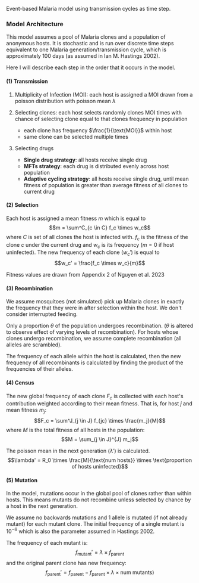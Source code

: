 Event-based Malaria model using transmission cycles as time step. 

### Model Architecture
This model assumes a pool of Malaria clones and a population of anonymous hosts. It is stochastic and is run over discrete time steps equivalent to one Malaria generation/transmission cycle, which is approximately 100 days (as assumed in Ian M. Hastings 2002).

Here I will describe each step in the order that it occurs in the model.

#### (1) Transmission
1. Multiplicity of Infection (MOI): each host is assigned a MOI drawn from a poisson distribution with poisson mean $\lambda$

2. Selecting clones: each host selects randomly clones MOI times with chance of selecting clone equal to that clones frequency in population
	- each clone has frequency $\frac{1}{\text{MOI}}$ within host
	- same clone can be selected multiple times

3. Selecting drugs
	- **Single drug strategy**: all hosts receive single drug
	- **MFTs strategy**: each drug is distributed evenly across host population
	- **Adaptive cycling strategy**: all hosts receive single drug, until mean fitness of population is greater than average fitness of all clones to current drug

#### (2) Selection
Each host is assigned a mean fitness $m$ which is equal to
$$m = \sum^C_{c \in C} f_c \times w_c$$
where $C$ is set of all clones the host is infected with. $f_c$ is the fitness of the clone $c$ under the current drug and $w_c$ is its frequency ($m=0$ if host uninfected).
The new frequency of each clone ($w_c'$) is equal to
$$w_c' = \frac{f_c \times w_c}{m}$$

Fitness values are drawn from Appendix 2 of Nguyen et al. 2023

#### (3) Recombination
We assume mosquitoes (not simulated) pick up Malaria clones in exactly the frequency that they were in after selection within the host. We don't consider interrupted feeding.

Only a proportion $\theta$ of the population undergoes recombination. ($\theta$ is altered to observe effect of varying levels of recombination). For hosts whose clones undergo recombination, we assume complete recombination (all alleles are scrambled).

The frequency of each allele within the host is calculated, then the new frequency of all recombinants is calculated by finding the product of the frequencies of their alleles.

#### (4) Census
The new global frequency of each clone $F_c$ is collected with each host's contribution weighted according to their mean fitness. That is, for host $j$ and mean fitness $m_j$:
$$F_c = \sum^J_{j \in J} f_{jc} \times \frac{m_j}{M}$$
where $M$ is the total fitness of all hosts in the population:
$$M = \sum_{j \in J}^{J} m_j$$

The poisson mean in the next generation ($\lambda'$) is calculated.
$$\lambda' = R_0 \times \frac{M}{\text{num hosts}} \times \text{proportion of hosts uninfected}$$

#### (5) Mutation
In the model, mutations occur in the global pool of clones rather than within hosts. This means mutants do not recombine unless selected by chance by a host in the next generation.

We assume no backwards mutations and 1 allele is mutated (if not already mutant) for each mutant clone. The initial frequency of a single mutant is $10^{-6}$ which is also the parameter assumed in Hastings 2002.

The frequency of each mutant is:
$$f_{\text{mutant}}' = \lambda \times f_{\text{parent}}$$
and the original parent clone has new frequency:
$$f_{\text{parent}}' = f_{\text{parent}} - f_{\text{parent}} \times \lambda \times \text{num mutants})$$